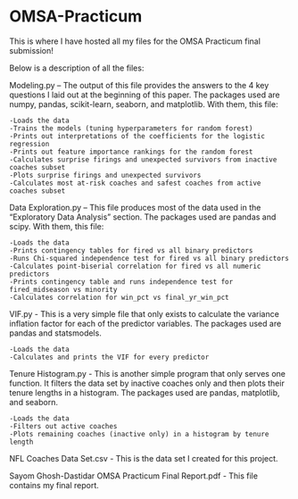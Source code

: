 # OMSA-Practicum
This is where I have hosted all my files for the OMSA Practicum final submission!

Below is a description of all the files:

Modeling.py – The output of this file provides the answers to the 4 key questions I laid out at the beginning of this paper. The packages used are numpy, pandas, scikit-learn, seaborn, and matplotlib. With them, this file:
	
	-Loads the data
	-Trains the models (tuning hyperparameters for random forest)
	-Prints out interpretations of the coefficients for the logistic regression
	-Prints out feature importance rankings for the random forest
	-Calculates surprise firings and unexpected survivors from inactive coaches subset
	-Plots surprise firings and unexpected survivors
	-Calculates most at-risk coaches and safest coaches from active coaches subset

Data Exploration.py – This file produces most of the data used in the “Exploratory Data Analysis” section. The packages used are pandas and scipy. With them, this file:

	-Loads the data
	-Prints contingency tables for fired vs all binary predictors
	-Runs Chi-squared independence test for fired vs all binary predictors
	-Calculates point-biserial correlation for fired vs all numeric predictors
	-Prints contingency table and runs independence test for fired_midseason vs minority
	-Calculates correlation for win_pct vs final_yr_win_pct

VIF.py - This is a very simple file that only exists to calculate the variance inflation factor for each of the predictor variables. The packages used are pandas and statsmodels.

	-Loads the data
	-Calculates and prints the VIF for every predictor

Tenure Histogram.py - This is another simple program that only serves one function. It filters the data set by inactive coaches only and then plots their tenure lengths in a histogram. The packages used are pandas, matplotlib, and seaborn.

	-Loads the data
	-Filters out active coaches
	-Plots remaining coaches (inactive only) in a histogram by tenure length

NFL Coaches Data Set.csv - This is the data set I created for this project.

Sayom Ghosh-Dastidar OMSA Practicum Final Report.pdf - This file contains my final report.
